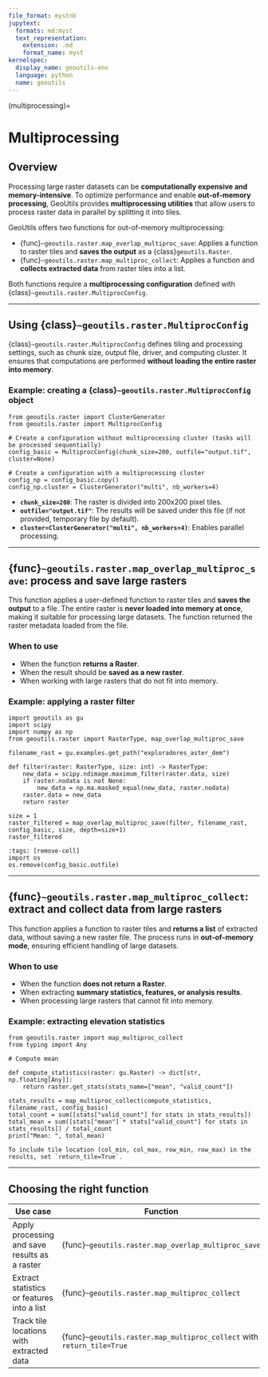```yaml
---
file_format: mystnb
jupytext:
  formats: md:myst
  text_representation:
    extension: .md
    format_name: myst
kernelspec:
  display_name: geoutils-env
  language: python
  name: geoutils
---
```

(multiprocessing)=

# Multiprocessing

## Overview

Processing large raster datasets can be **computationally expensive and memory-intensive**. To optimize performance and enable **out-of-memory processing**, GeoUtils provides **multiprocessing utilities** that allow users to process raster data in parallel by splitting it into tiles.

GeoUtils offers two functions for out-of-memory multiprocessing:

- {func}`~geoutils.raster.map_overlap_multiproc_save`: Applies a function to raster tiles and **saves the output** as a {class}`geoutils.Raster`.
- {func}`~geoutils.raster.map_multiproc_collect`: Applies a function and **collects extracted data** from raster tiles into a list.

Both functions require a **multiprocessing configuration** defined with {class}`~geoutils.raster.MultiprocConfig`.

---

## Using {class}`~geoutils.raster.MultiprocConfig`

{class}`~geoutils.raster.MultiprocConfig` defines tiling and processing settings, such as chunk size, output file, driver, and computing cluster. It ensures that computations are performed **without loading the entire raster into memory**.

### Example: creating a {class}`~geoutils.raster.MultiprocConfig` object
```{code-cell} ipython3
from geoutils.raster import ClusterGenerator
from geoutils.raster import MultiprocConfig

# Create a configuration without multiprocessing cluster (tasks will be processed sequentially)
config_basic = MultiprocConfig(chunk_size=200, outfile="output.tif", cluster=None)

# Create a configuration with a multiprocessing cluster
config_np = config_basic.copy()
config_np.cluster = ClusterGenerator("multi", nb_workers=4)
```
- **`chunk_size=200`**: The raster is divided into 200x200 pixel tiles.
- **`outfile="output.tif"`**: The results will be saved under this file (if not provided, temporary file by default).
- **`cluster=ClusterGenerator("multi", nb_workers=4)`**: Enables parallel processing.

---

## {func}`~geoutils.raster.map_overlap_multiproc_save`: process and save large rasters

This function applies a user-defined function to raster tiles and **saves the output** to a file. The entire raster is **never loaded into memory at once**, making it suitable for processing large datasets.
The function returned the raster metadata loaded from the file.

### When to use
- When the function **returns a Raster**.
- When the result should be **saved as a new raster**.
- When working with large rasters that do not fit into memory.

### Example: applying a raster filter
```{code-cell} ipython3
import geoutils as gu
import scipy
import numpy as np
from geoutils.raster import RasterType, map_overlap_multiproc_save

filename_rast = gu.examples.get_path("exploradores_aster_dem")

def filter(raster: RasterType, size: int) -> RasterType:
    new_data = scipy.ndimage.maximum_filter(raster.data, size)
    if raster.nodata is not None:
        new_data = np.ma.masked_equal(new_data, raster.nodata)
    raster.data = new_data
    return raster

size = 1
raster_filtered = map_overlap_multiproc_save(filter, filename_rast, config_basic, size, depth=size+1)
raster_filtered
```

```{code-cell} ipython3
:tags: [remove-cell]
import os
os.remove(config_basic.outfile)
```

---

## {func}`~geoutils.raster.map_multiproc_collect`: extract and collect data from large rasters

This function applies a function to raster tiles and **returns a list** of extracted data, without saving a new raster file. The process runs in **out-of-memory mode**, ensuring efficient handling of large datasets.

### When to use
- When the function **does not return a Raster**.
- When extracting **summary statistics, features, or analysis results**.
- When processing large rasters that cannot fit into memory.

### Example: extracting elevation statistics
```{code-cell} ipython3
from geoutils.raster import map_multiproc_collect
from typing import Any

# Compute mean

def compute_statistics(raster: gu.Raster) -> dict[str, np.floating[Any]]:
    return raster.get_stats(stats_name=["mean", "valid_count"])

stats_results = map_multiproc_collect(compute_statistics, filename_rast, config_basic)
total_count = sum([stats["valid_count"] for stats in stats_results])
total_mean = sum([stats["mean"] * stats["valid_count"] for stats in stats_results]) / total_count
print("Mean: ", total_mean)
```

```{Note}
To include tile location (col_min, col_max, row_min, row_max) in the results, set `return_tile=True`.
```

---

## Choosing the right function

| Use case                                      | Function |
|-----------------------------------------------|---------------------------------------------------------------------------------------------------|
| Apply processing and save results as a raster | {func}`~geoutils.raster.map_overlap_multiproc_save` |
| Extract statistics or features into a list    | {func}`~geoutils.raster.map_multiproc_collect` |
| Track tile locations with extracted data      | {func}`~geoutils.raster.map_multiproc_collect` with `return_tile=True` |
